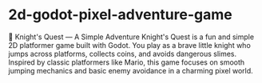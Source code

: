 # 2d-godot-pixel-adventure-game
 🏰 Knight's Quest — A Simple Adventure
Knight's Quest is a fun and simple 2D platformer game built with Godot. You play as a brave little knight who jumps across platforms, collects coins, and avoids dangerous slimes. Inspired by classic platformers like Mario, this game focuses on smooth jumping mechanics and basic enemy avoidance in a charming pixel world.
